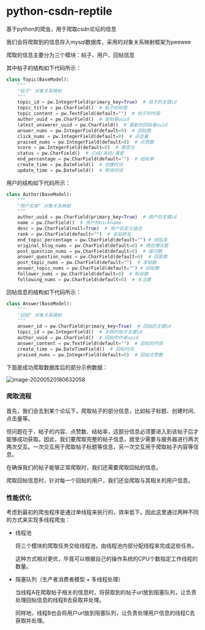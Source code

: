 # python-csdn-reptile
基于python的爬虫，用于爬取csdn论坛的信息

我们会将爬取到的信息存入mysql数据库，采用的对象关系映射框架为peewee

爬取的信息主要分为三个模块：帖子、用户、回帖信息

其中帖子的结构如下代码所示：
```python
class Topic(BaseModel):
    """
    "帖子" 对象关系映射
    """
    topic_id = pw.IntegerField(primary_key=True)  # 帖子的主键id
    topic_title = pw.CharField()  # 帖子的标题
    topic_content = pw.TextField(default="")  # 帖子的内容
    author_uuid = pw.CharField()  # 发帖者uuid
    latest_answerer_uuid = pw.CharField()  # 最新的回帖者uuid
    answer_nums = pw.IntegerField(default=0)  # 回帖数
    click_nums = pw.IntegerField(default=0)  # 点击量
    praised_nums = pw.IntegerField(default=0)  # 点赞数
    score = pw.IntegerField(default=0)  # 悬赏分
    status = pw.CharField()  # 已结/未结/满意
    end_percentage = pw.CharField(default="")  # 结帖率
    create_time = pw.DateField()  # 创建时间
    update_time = pw.DateField()  # 修改时间
```

用户的结构如下代码所示：
```python
class Author(BaseModel):
    """
    "用户实体" 对象关系映射
    """
    author_uuid = pw.CharField(primary_key=True)  # 用户的主键id
    name = pw.CharField()  # 用户的nickname
    desc = pw.CharField(null=True)  # 用户自定义描述
    rank = pw.CharField(default="")  # 全站排名
    end_topic_percentage = pw.CharField(default="") # 结贴率
    original_blog_nums = pw.CharField(default=0) # 原创博文数
    post_question_nums = pw.CharField(default=0)  # 提问数
    answer_question_nums = pw.CharField(default=0)  # 回答数
    post_topic_nums = pw.CharField(default="")  # 发帖数
    answer_topic_nums = pw.CharField(default="") # 回帖数
    follower_nums = pw.CharField(default=0)  # 粉丝数
    following_nums = pw.CharField(default=0)  # 关注数
```

回帖信息的结构如下代码所示：
```python
class Answer(BaseModel):
    """
    "回帖" 对象关系映射
    """
    answer_id = pw.CharField(primary_key=True)  # 回帖的主键id
    topic_id = pw.IntegerField()  # 关联的帖子主键id
    author_uuid = pw.CharField()  # 回帖的作者uuid
    answer_content = pw.TextField(default="")  # 回帖的内容
    create_time = pw.DateTimeField()  # 回帖时间
    praised_nums = pw.IntegerField(default=0)  # 回帖点赞数
```



下面是成功爬取数据库后的部分示例数据：

![image-20200520180632058](C:\Users\WHL\AppData\Roaming\Typora\typora-user-images\image-20200520180632058.png)



### 爬取流程

首先，我们会去到某个论坛下，爬取帖子的部分信息，比如帖子标题、创建时间、点击量等。

但问题在于，帖子的内容、点赞数、结帖率，这部分信息必须要进入到该帖子后才能够成功获取。因此，我们要爬取完整的帖子信息，就至少需要与服务器进行两次两次交互。一次交互用于爬取帖子标题等信息，另一次交互用于爬取帖子内容等信息。

在确保我们的帖子能够正常爬取时，我们还需要爬取回帖的信息。

爬取回帖信息时，针对每一个回帖的用户，我们还会爬取与其相关的用户信息。



### 性能优化

考虑到最初的爬虫程序是通过单线程来执行的，效率低下。因此这里通过两种不同的方式来实现多线程爬虫：

* 线程池

  将三个模块的爬取任务交给线程池，由线程池内部分配线程来完成这些任务。

  这种方式相对更优，毕竟可以根据自己的操作系统的CPU个数指定工作线程的数量。

* 阻塞队列（生产者消费者模型 + 多线程处理）

  当线程A在爬取帖子相关的信息时，将获取到的帖子url放到阻塞队列，让负责处理回帖信息的线程B去获取并处理。

  同样地，线程B也会将用户url放到阻塞队列，让负责处理用户信息的线程C去获取并处理。

